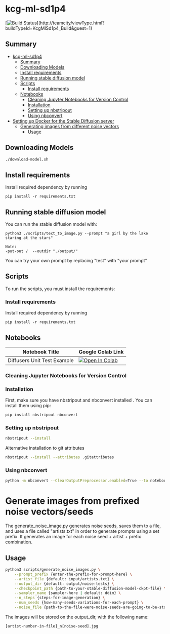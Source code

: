 # kcg-ml-sd1p4

[![Build Status](http://103.68.223.207:8111/app/rest/builds/buildType:(id:KcgMlSd1p4_Build)/statusIcon)](http://teamcity/viewType.html?buildTypeId=KcgMlSd1p4_Build&guest=1)

## Summary

- [kcg-ml-sd1p4](#kcg-ml-sd1p4)
  - [Summary](#summary)
  - [Downloading Models](#downloading-models)
  - [Install requirements](#install-requirements)
  - [Running stable diffusion model](#running-stable-diffusion-model)
  - [Scripts](#scripts)
    - [Install requirements](#install-requirements-1)
  - [Notebooks](#notebooks)
    - [Cleaning Jupyter Notebooks for Version Control](#cleaning-jupyter-notebooks-for-version-control)
    - [Installation](#installation)
    - [Setting up nbstripout](#setting-up-nbstripout)
    - [Using nbconvert](#using-nbconvert)
- [Setting up Docker for the Stable Diffusion server](docker/README.md)
  - [Generating images from different noise vectors](#generate-images-from-prefixed-noise-vectors/seeds)
    - [Usage](#usage)


## Downloading Models

```bash
./download-model.sh
```

## Install requirements

Install required dependency by running
```
pip install -r requirements.txt
```

## Running stable diffusion model

You can run the stable diffusion model with:
```
python3 ./scripts/text_to_image.py --prompt "a girl by the lake staring at the stars"

Note:
-put-out /  --outdir "./output/"
```
You can try your own prompt by replacing "test" with "your prompt"


## Scripts

To run the scripts, you must install the requirements:

### Install requirements

Install required dependency by running
```
pip install -r requirements.txt
```

## Notebooks
| Notebook Title | Google Colab Link |
| --- | --- |
| Diffusers Unit Test Example | [![Open In Colab](https://colab.research.google.com/assets/colab-badge.svg)](https://colab.research.google.com/github/kk-digital/kcg-ml-sd1p4/blob/main/notebooks/diffusers_unit_test.ipynb)|

### Cleaning Jupyter Notebooks for Version Control

### Installation

First, make sure you have nbstripout and nbconvert installed . You can install them using pip:

```sh
pip install nbstripout nbconvert
```


### Setting up nbstripout

```sh
nbstripout --install
```
Alternative installation to git attributes
```sh
nbstripout --install --attributes .gitattributes
```
### Using nbconvert
```sh
python -m nbconvert --ClearOutputPreprocessor.enabled=True --to notebook *.ipynb --inplace
```

# Generate images from prefixed noise vectors/seeds
The generate_noise_image.py generates noise seeds, saves them to a file, and uses a file called "artists.txt" in order to generate prompts using a set prefix. It generates an image for each noise seed + artist + prefix combination.
## Usage
```bash
python3 scripts/generate_noise_images.py \
	--prompt_prefix {enter-the-prefix-for-prompt-here} \
	--artist_file {default: input/artists.txt} \
	--output_dir {default: output/noise-tests} \
	--checkpoint_path {path-to-your-stable-diffusion-model-ckpt-file} \
	--sampler_name {sampler-here | default: ddim} \
	--n_steps {steps-for-image-generation} \
	--num_seeds {how-many-seeds-variations-for-each-prompt} \
	--noise_file {path-to-the-file-were-noise-seeds-are-going-to-be-stored}
```

The images will be stored on the output_dir, with the following name:
```
[artist-number-in-file]_n[noise-seed].jpg
```
